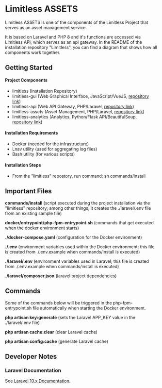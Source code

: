 # Limitless ASSETS

Limitless ASSETS is one of the components of the Limitless Project that serves as an asset management service.

It is based on Laravel and PHP 8 and it's functions are accessed via Limitless API, which serves as an api gateway. In the README of the installation repository "Limitless", you can find a diagram that shows how all components work together.

## Getting Started

#### Project Components

- limitless (Installation Repository)
- limitless-gui (Web Graphical Interface, JavaScript/VueJS, [repository link](https://github.com/condrici/limitless-gui))
- limitless-api (Web API Gateway, PHP/Laravel, [repository link](https://github.com/condrici/limitless-api))
- limitless-assets (Asset Management, PHP/Laravel, [repository link](https://github.com/condrici/limitless-assets))
- limitless-analytics (Analytics, Python/Flask API/BeautifulSoup, [repository link](https://github.com/condrici/limitless-analytics))

#### Installation Requirements
- Docker (needed for the infrastructure)
- Lnav utility (used for aggregating log files)
- Bash utility (for various scripts)

#### Installation Steps
- From the "limitless" repostory, run command: sh commands/install

## Important Files

**commands/install** (script executed during the project installation via the "limitless" repository; among other things, it creates the ./laravel/.env file from an existing sample file)

**docker/entrypoint/php-fpm-entrypoint.sh** (commands that get executed when the docker environment starts)

**./docker-compose.yaml** (configuration for the Docker environment)

**./.env** (environment variables used within the Docker environment; this file is created from ./.env.example when commands/install is executed)

**./laravel/.env** (environment variables used in Laravel; this file is created from ./.env.example when commands/install is executed)

**./laravel/composer.json** (laravel project dependencies)

## Commands

Some of the commands below will be triggered in the php-fpm-entrypoint.sh file automatically when starting the Docker environment.

**php artisan key:generate** (sets the Laravel APP_KEY value in the ./laravel/.env file)

**php artisan cache:clear** (clear Laravel cache)

**php artisan config:cache** (generate Laravel cache)

## Developer Notes

### Laravel Documentation

See [Laravel 10.x Documentation](https://laravel.com/docs/10.x/releases).
